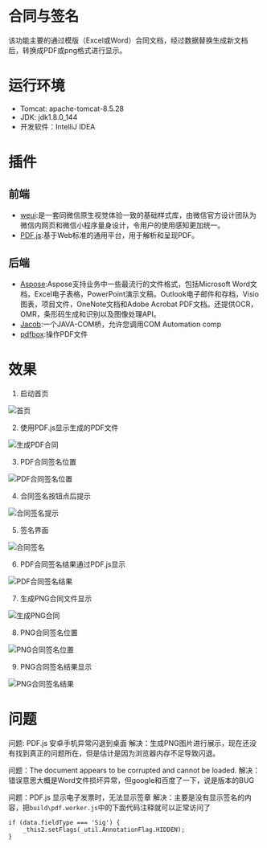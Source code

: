 # 合同与签名
该功能主要的通过模版（Excel或Word）合同文档，经过数据替换生成新文档后，转换成PDF或png格式进行显示。

# 运行环境
* Tomcat: apache-tomcat-8.5.28
* JDK: jdk1.8.0_144
* 开发软件：IntelliJ IDEA

# 插件
## 前端
* [weui](https://weui.io):是一套同微信原生视觉体验一致的基础样式库，由微信官方设计团队为微信内网页和微信小程序量身设计，令用户的使用感知更加统一。
* [PDF.js](http://mozilla.github.io/pdf.js/):基于Web标准的通用平台，用于解析和呈现PDF。

## 后端
* [Aspose](https://www.aspose.com/):Aspose支持业务中一些最流行的文件格式，包括Microsoft Word文档，Excel电子表格，PowerPoint演示文稿，Outlook电子邮件和存档，Visio图表，项目文件，OneNote文档和Adobe Acrobat PDF文档。还提供OCR，OMR，条形码生成和识别以及图像处理API。
* [Jacob](https://sourceforge.net/projects/jacob-project/):一个JAVA-COM桥，允许您调用COM Automation comp
* [pdfbox](https://pdfbox.apache.org/):操作PDF文件

# 效果
1. 启动首页

![首页](https://github.com/Javon9276/Contract/blob/master/%E6%95%88%E6%9E%9C%E5%9B%BE/1.jpg)

2. 使用PDF.js显示生成的PDF文件

![生成PDF合同](https://github.com/Javon9276/Contract/blob/master/%E6%95%88%E6%9E%9C%E5%9B%BE/2.jpg)

3. PDF合同签名位置

![PDF合同签名位置](https://github.com/Javon9276/Contract/blob/master/%E6%95%88%E6%9E%9C%E5%9B%BE/3.jpg)

4. 合同签名按钮点后提示 

![合同签名提示](https://github.com/Javon9276/Contract/blob/master/%E6%95%88%E6%9E%9C%E5%9B%BE/4.jpg)

5. 签名界面

![合同签名](https://github.com/Javon9276/Contract/blob/master/%E6%95%88%E6%9E%9C%E5%9B%BE/5.jpg)

6. PDF合同签名结果通过PDF.js显示

![PDF合同签名结果](https://github.com/Javon9276/Contract/blob/master/%E6%95%88%E6%9E%9C%E5%9B%BE/6.jpg)

7. 生成PNG合同文件显示

![生成PNG合同](https://github.com/Javon9276/Contract/blob/master/%E6%95%88%E6%9E%9C%E5%9B%BE/7.jpg)

8. PNG合同签名位置

![PNG合同签名位置](https://github.com/Javon9276/Contract/blob/master/%E6%95%88%E6%9E%9C%E5%9B%BE/8.jpg)

9. PNG合同签名结果显示

![PNG合同签名结果](https://github.com/Javon9276/Contract/blob/master/%E6%95%88%E6%9E%9C%E5%9B%BE/9.jpg)

# 问题
问题: PDF.js 安卓手机异常闪退到桌面
解决：生成PNG图片进行展示，现在还没有找到真正的问题所在，但是估计是因为浏览器内存不足导致闪退。

问题：The document appears to be corrupted and cannot be loaded.
解决：错误意思大概是Word文件损坏异常，但google和百度了一下，说是版本的BUG

问题：PDF.js 显示电子发票时，无法显示签章
解决：主要是没有显示签名的内容，把`build\pdf.worker.js`中的下面代码注释就可以正常访问了
```
if (data.fieldType === 'Sig') {
    _this2.setFlags(_util.AnnotationFlag.HIDDEN);
}
```
